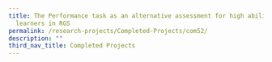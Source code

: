 ```yaml
---
title: The Performance task as an alternative assessment for high ability
  learners in RGS
permalink: /research-projects/Completed-Projects/com52/
description: ""
third_nav_title: Completed Projects
---
```

